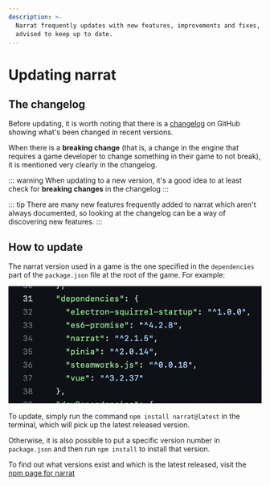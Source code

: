 ```yaml
---
description: >-
  Narrat frequently updates with new features, improvements and fixes, so it is
  advised to keep up to date.
---
```


# Updating narrat

## The changelog

Before updating, it is worth noting that there is a [changelog](https://github.com/liana-p/narrat-engine/blob/main/CHANGELOG.md) on GitHub showing what's been changed in recent versions.

When there is a **breaking change** (that is, a change in the engine that requires a game developer to change something in their game to not break), it is mentioned very clearly in the changelog.

::: warning
When updating to a new version, it's a good idea to at least check for **breaking changes** in the changelog
:::

::: tip
There are many new features frequently added to narrat which aren't always documented, so looking at the changelog can be a way of discovering new features.
:::

## How to update

The narrat version used in a game is the one specified in the `dependencies` part of the `package.json` file at the root of the game. For example:

![package.json](./updating/image.png)

To update, simply run the command `npm install narrat@latest` in the terminal, which will pick up the latest released version.

Otherwise, it is also possible to put a specific version number in `package.json` and then run `npm install` to install that version.

To find out what versions exist and which is the latest released, visit the [npm page for narrat](https://www.npmjs.com/package/narrat)
